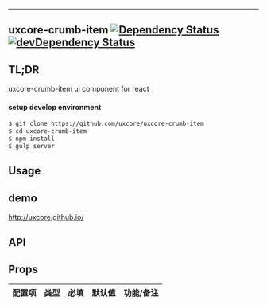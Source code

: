 ---

## uxcore-crumb-item [![Dependency Status](http://img.shields.io/david/uxcore/uxcore-crumb-item.svg?style=flat-square)](https://david-dm.org/uxcore/uxcore-crumb-item) [![devDependency Status](http://img.shields.io/david/dev/uxcore/uxcore-crumb-item.svg?style=flat-square)](https://david-dm.org/uxcore/uxcore-crumb-item#info=devDependencies) 

## TL;DR

uxcore-crumb-item ui component for react

#### setup develop environment

```sh
$ git clone https://github.com/uxcore/uxcore-crumb-item
$ cd uxcore-crumb-item
$ npm install
$ gulp server
```

## Usage

## demo
http://uxcore.github.io/

## API

## Props

| 配置项 | 类型 | 必填 | 默认值 | 功能/备注 |
|---|---|---|---|---|


